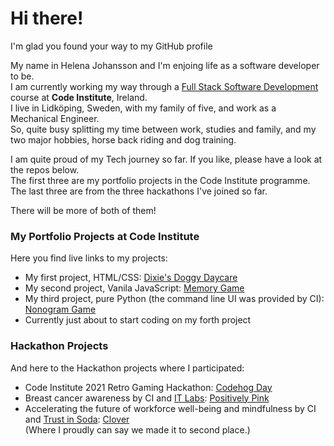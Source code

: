 # Hi there!
I'm glad you found your way to my GitHub profile  

My name in Helena Johansson and I'm enjoing life as a software developer to be.  
I am currently working my way through a [Full Stack Software Development](https://codeinstitute.net/) course at **Code Institute**, Ireland.  
I live in Lidköping, Sweden, with my family of five, and work as a Mechanical Engineer.  
So, quite busy splitting my time between work, studies and family, and my two major hobbies, horse back riding and dog training.  

I am quite proud of my Tech journey so far. If you like, please have a look at the repos below.  
The first three are my portfolio projects in the Code Institute programme.  
The last three are from the three hackathons I've joined so far.  

There will be more of both of them!  

### My Portfolio Projects at Code Institute
Here you find live links to my projects: 
- My first project, HTML/CSS:
[Dixie's Doggy Daycare](https://odden69.github.io/dixies_doggy_daycare/)
- My second project, Vanila JavaScript:
[Memory Game](https://odden69.github.io/memory-game/)
- My third project, pure Python (the command line UI was provided by CI):
[Nonogram Game](https://hj-nonogram-game.herokuapp.com/)
- Currently just about to start coding on my forth project

### Hackathon Projects
And here to the Hackathon projects where I participated:
- Code Institute 2021 Retro Gaming Hackathon:
[Codehog Day](https://github.com/andrewdempsey2018/The-Never-Ending-Coding-Adventure-Codehog-Day)
- Breast cancer awareness by CI and [IT Labs](https://www.it-labs.com/):
[Positively Pink](http://positively-pink.herokuapp.com/)
- Accelerating the future of workforce well-being and mindfulness by CI and [Trust in Soda](https://www.trustinsoda.com/):
[Clover](https://lexach91.github.io/team-5-january-hackathon/)  
(Where I proudly can say we made it to second place.)


<!--
**Odden69/Odden69** is a ✨ _special_ ✨ repository because its `README.md` (this file) appears on your GitHub profile.

Here are some ideas to get you started:

- 🔭 I’m currently working on ...
- 🌱 I’m currently learning ...
- 👯 I’m looking to collaborate on ...
- 🤔 I’m looking for help with ...
- 💬 Ask me about ...
- 📫 How to reach me: ...
- 😄 Pronouns: ...
- ⚡ Fun fact: ...
-->
